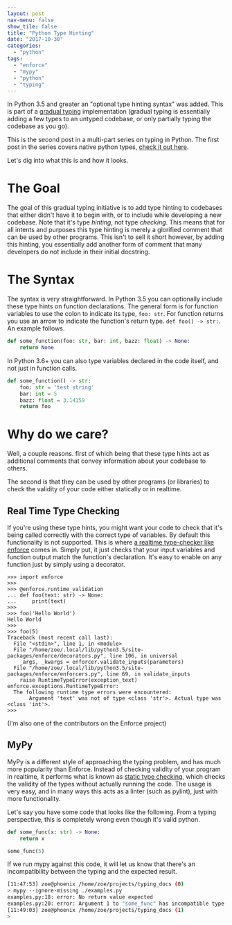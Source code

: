 ```yaml
---
layout: post
nav-menu: false
show_tile: false
title: "Python Type Hinting"
date: "2017-10-30"
categories: 
  - "python"
tags: 
  - "enforce"
  - "mypy"
  - "python"
  - "typing"
---
```


In Python 3.5 and greater an "optional type hinting syntax" was added. This is part of a [gradual typing](https://en.wikipedia.org/wiki/Gradual_typing) implementation (gradual typing is essentially adding a few types to an untyped codebase, or only partially typing the codebase as you go).

This is the second post in a multi-part series on typing in Python. The first post in the series covers native python types, [check it out here](http://dataleek.io/index.php/2017/10/25/an-introduction-to-pythons-types/).

Let's dig into what this is and how it looks.

# The Goal

The goal of this gradual typing initiative is to add type hinting to codebases that either didn't have it to begin with, or to include while developing a new codebase. Note that it's type _hinting_, not type _checking_. This means that for all intents and purposes this type hinting is merely a glorified comment that can be used by other programs. This isn't to sell it short however, by adding this hinting, you essentially add another form of comment that many developers do not include in their initial docstring.

# The Syntax

The syntax is very straightforward. In Python 3.5 you can optionally include these type hints on function declarations. The general form is for function variables to use the colon to indicate its type, `foo: str`. For function returns you use an arrow to indicate the function's return type. `def foo() -> str:`. An example follows.

```python
def some_function(foo: str, bar: int, bazz: float) -> None:
    return None
```

In Python 3.6+ you can also type variables declared in the code itself, and not just in function calls.

```python
def some_function() -> str:
    foo: str = 'test string'
    bar: int = 5
    bazz: float = 3.14159
    return foo
```

# Why do we care?

Well, a couple reasons. first of which being that these type hints act as additional comments that convey information about your codebase to others.

The second is that they can be used by other programs (or libraries) to check the validity of your code either statically or in realtime.

## Real Time Type Checking

If you're using these type hints, you might want your code to check that it's being called correctly with the correct type of variables. By default this functionality is not supported. This is where [a realtime type-checker like enforce](https://github.com/RussBaz/enforce) comes in. Simply put, it just checks that your input variables and function output match the function's declaration. It's easy to enable on any function just by simply using a decorator.

```python-repl
>>> import enforce
>>>
>>> @enforce.runtime_validation
... def foo(text: str) -> None:
...     print(text)
>>>
>>> foo('Hello World')
Hello World
>>>
>>> foo(5)
Traceback (most recent call last):
  File "<stdin>", line 1, in <module>
  File "/home/zoe/.local/lib/python3.5/site-packages/enforce/decorators.py", line 106, in universal
    _args, _kwargs = enforcer.validate_inputs(parameters)
  File "/home/zoe/.local/lib/python3.5/site-packages/enforce/enforcers.py", line 69, in validate_inputs
    raise RuntimeTypeError(exception_text)
enforce.exceptions.RuntimeTypeError: 
  The following runtime type errors were encountered:
       Argument 'text' was not of type <class 'str'>. Actual type was <class 'int'>.
>>>
```

(I'm also one of the contributors on the Enforce project)

## MyPy

MyPy is a different style of approaching the typing problem, and has much more popularity than Enforce. Instead of checking validity of your program in realtime, it performs what is known as [static type checking](https://en.wikipedia.org/wiki/Type_system#Static_type_checking), which checks the validity of the types without actually running the code. The usage is very easy, and in many ways this acts as a linter (such as pylint), just with more functionality.

Let's say you have some code that looks like the following. From a typing perspective, this is completely wrong even though it's valid python.

```python
def some_func(x: str) -> None:
    return x

some_func(5)
```

If we run mypy against this code, it will let us know that there's an incompatibility between the typing and the expected result.

```bash
[11:47:53] zoe@phoenix /home/zoe/projects/typing_docs (0) 
> mypy --ignore-missing ./examples.py 
examples.py:18: error: No return value expected
examples.py:20: error: Argument 1 to "some_func" has incompatible type "int"; expected "str"
[11:49:03] zoe@phoenix /home/zoe/projects/typing_docs (1) 
> 
```
